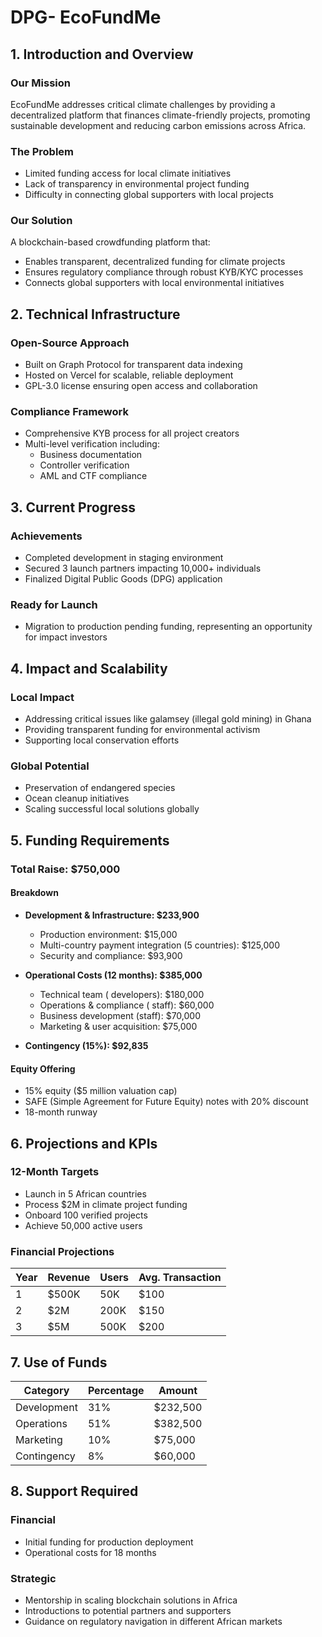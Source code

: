 # DPG- EcoFundMe

## 1. Introduction and Overview

### Our Mission  
EcoFundMe addresses critical climate challenges by providing a decentralized platform that finances climate-friendly projects, promoting sustainable development and reducing carbon emissions across Africa.

### The Problem  
- Limited funding access for local climate initiatives  
- Lack of transparency in environmental project funding  
- Difficulty in connecting global supporters with local projects  

### Our Solution  
A blockchain-based crowdfunding platform that:  
- Enables transparent, decentralized funding for climate projects  
- Ensures regulatory compliance through robust KYB/KYC processes  
- Connects global supporters with local environmental initiatives  

## 2. Technical Infrastructure

### Open-Source Approach  
- Built on Graph Protocol for transparent data indexing  
- Hosted on Vercel for scalable, reliable deployment  
- GPL-3.0 license ensuring open access and collaboration  

### Compliance Framework  
- Comprehensive KYB process for all project creators  
- Multi-level verification including:  
  - Business documentation  
  - Controller verification  
  - AML and CTF compliance  

## 3. Current Progress

### Achievements  
- Completed development in staging environment  
- Secured 3 launch partners impacting 10,000+ individuals  
- Finalized Digital Public Goods (DPG) application  

### Ready for Launch  
- Migration to production pending funding, representing an opportunity for impact investors  

## 4. Impact and Scalability

### Local Impact  
- Addressing critical issues like galamsey (illegal gold mining) in Ghana  
- Providing transparent funding for environmental activism  
- Supporting local conservation efforts  

### Global Potential  
- Preservation of endangered species  
- Ocean cleanup initiatives  
- Scaling successful local solutions globally  

## 5. Funding Requirements

### Total Raise: $750,000  

#### Breakdown  
- **Development & Infrastructure: $233,900**  
  - Production environment: $15,000  
  - Multi-country payment integration (5 countries): $125,000  
  - Security and compliance: $93,900  

- **Operational Costs (12 months): $385,000**  
  - Technical team ( developers): $180,000  
  - Operations & compliance ( staff): $60,000  
  - Business development (staff): $70,000  
  - Marketing & user acquisition: $75,000  

- **Contingency (15%): $92,835**  

#### Equity Offering  
- 15% equity ($5 million valuation cap)  
- SAFE (Simple Agreement for Future Equity) notes with 20% discount  
- 18-month runway  

## 6. Projections and KPIs

### 12-Month Targets  
- Launch in 5 African countries  
- Process $2M in climate project funding  
- Onboard 100 verified projects  
- Achieve 50,000 active users  

### Financial Projections  
| Year | Revenue  | Users | Avg. Transaction |  
| ---- | -------- | ----- | ---------------- |  
| 1    | $500K    | 50K   | $100             |  
| 2    | $2M      | 200K  | $150             |  
| 3    | $5M      | 500K  | $200             |  

## 7. Use of Funds  

| Category     | Percentage | Amount   |  
| ------------ | ---------- | -------- |  
| Development  | 31%        | $232,500 |  
| Operations   | 51%        | $382,500 |  
| Marketing    | 10%        | $75,000  |  
| Contingency  | 8%         | $60,000  |  

## 8. Support Required  

### Financial  
- Initial funding for production deployment  
- Operational costs for 18 months  

### Strategic  
- Mentorship in scaling blockchain solutions in Africa  
- Introductions to potential partners and supporters  
- Guidance on regulatory navigation in different African markets 

